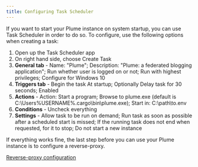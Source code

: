 ```yaml
---
title: Configuring Task Scheduler
---
```


If you want to start your Plume instance on system startup, you can use Task Scheduler
in order to do so. To configure, use the following options when creating a task:

1. Open up the Task Scheduler app
2. On right hand side, choose Create Task
3. **General tab** - Name: "Plume"; Description: "Plume: a federated blogging application"; Run whether user is logged on or not; Run with highest privileges; Configure for Windows 10
4. **Triggers tab** - Begin the task At startup; Optionally Delay task for 30 seconds; Enabled
5. **Actions** - Action: Start a program; Browse to plume.exe (default is C:\Users\%USERNAME%\.cargo\bin\plume.exe); Start in: C:\path\to\.env
6. **Conditions** - Uncheck everything
7. **Settings** - Allow task to be run on demand; Run task as soon as possible after a scheduled start is missed; If the running task does not end when requested, for it to stop; Do not start a new instance

If everything works fine, the last step before you can use your Plume instance
is to configure a reverse-proxy.

<a class="action" href="../../proxy/">Reverse-proxy configuration</a>